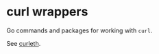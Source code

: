 # curl wrappers

Go commands and packages for working with `curl`.

See [curleth](cmd/curleth/README.md).
